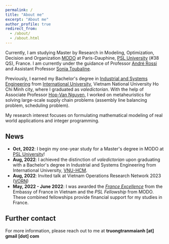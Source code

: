 ```yaml
---
permalink: /
title: "About me"
excerpt: "About me"
author_profile: true
redirect_from: 
  - /about/
  - /about.html
---
```


Currently, I am studying Master by Research in Modeling, Optimization, Decision and Organization [MODO](https://modo.dauphine.fr/en.html) at Paris-Dauphine, [PSL University](https://psl.eu/en) (#38 QS), France. I am currently under the guidance of Professor [André Rossi](https://www.lamsade.dauphine.fr/~arossi) and Assistant Professor [Sonia Toubaline](https://www.lamsade.dauphine.fr/fr/personnes/detail-cv/profile/sonia-toubaline.html).

Previously, I earned my Bachelor's degree in [Industrial and Systems Engineering](https://iem.hcmiu.edu.vn) from [International University](https://hcmiu.edu.vn/en/), Vietnam National University Ho Chi Minh city, where I graduated as *valedictorian*. With the help of Associate Professor [Hop-Van Nguyen](https://scholar.google.com.vn/citations?user=WHGCW3MAAAAJ&hl=en), I worked on metaheuristics for solving large-scale supply chain problems (assembly line balancing problem, scheduling problem).

My research interest focuses on formulating mathematical modeling of real world applications and integer programming. 

## News
- **Oct, 2022**: I begin my one-year study for a Master's degree in MODO at [PSL University](https://psl.eu/en)!
- **Aug, 2022**: I achieved the distinction of *valedictorian* upon graduating with a Bachelor's degree in Industrial and Systems Engineering from International University, [VNU-HCM](https://hcmiu.edu.vn/en/).
- **Aug, 2022**: Invited talk at Vietnam Operations Research Network 2023 ([VORN](https://viasm.edu.vn/en/hdkh/vorn-2022))
- **May, 2022 - June 2022**: I was awarded the [*France Excellence*](https://www.vietnam.campusfrance.org/fr/les-bourses-d-excellence-de-l-ambassade-de-france) from the Embassy of France in Vietnam and the *PSL Fellowship* from MODO. These combined fellowships provide financial support for my studies in France.


<!-- Getting started
======
1. Register a GitHub account if you don't have one and confirm your e-mail (required!)
1. Fork [this repository](https://github.com/academicpages/academicpages.github.io) by clicking the "fork" button in the top right. 
1. Go to the repository's settings (rightmost item in the tabs that start with "Code", should be below "Unwatch"). Rename the repository "[your GitHub username].github.io", which will also be your website's URL.
1. Set site-wide configuration and create content & metadata (see below -- also see [this set of diffs](http://archive.is/3TPas) showing what files were changed to set up [an example site](https://getorg-testacct.github.io) for a user with the username "getorg-testacct")
1. Upload any files (like PDFs, .zip files, etc.) to the files/ directory. They will appear at https://[your GitHub username].github.io/files/example.pdf.  
1. Check status by going to the repository settings, in the "GitHub pages" section

Site-wide configuration
------
The main configuration file for the site is in the base directory in [_config.yml](https://github.com/academicpages/academicpages.github.io/blob/master/_config.yml), which defines the content in the sidebars and other site-wide features. You will need to replace the default variables with ones about yourself and your site's github repository. The configuration file for the top menu is in [_data/navigation.yml](https://github.com/academicpages/academicpages.github.io/blob/master/_data/navigation.yml). For example, if you don't have a portfolio or blog posts, you can remove those items from that navigation.yml file to remove them from the header. 

Create content & metadata
------
For site content, there is one markdown file for each type of content, which are stored in directories like _publications, _talks, _posts, _teaching, or _pages. For example, each talk is a markdown file in the [_talks directory](https://github.com/academicpages/academicpages.github.io/tree/master/_talks). At the top of each markdown file is structured data in YAML about the talk, which the theme will parse to do lots of cool stuff. The same structured data about a talk is used to generate the list of talks on the [Talks page](https://academicpages.github.io/talks), each [individual page](https://academicpages.github.io/talks/2012-03-01-talk-1) for specific talks, the talks section for the [CV page](https://academicpages.github.io/cv), and the [map of places you've given a talk](https://academicpages.github.io/talkmap.html) (if you run this [python file](https://github.com/academicpages/academicpages.github.io/blob/master/talkmap.py) or [Jupyter notebook](https://github.com/academicpages/academicpages.github.io/blob/master/talkmap.ipynb), which creates the HTML for the map based on the contents of the _talks directory).

**Markdown generator**

I have also created [a set of Jupyter notebooks](https://github.com/academicpages/academicpages.github.io/tree/master/markdown_generator
) that converts a CSV containing structured data about talks or presentations into individual markdown files that will be properly formatted for the academicpages template. The sample CSVs in that directory are the ones I used to create my own personal website at stuartgeiger.com. My usual workflow is that I keep a spreadsheet of my publications and talks, then run the code in these notebooks to generate the markdown files, then commit and push them to the GitHub repository.

How to edit your site's GitHub repository
------
Many people use a git client to create files on their local computer and then push them to GitHub's servers. If you are not familiar with git, you can directly edit these configuration and markdown files directly in the github.com interface. Navigate to a file (like [this one](https://github.com/academicpages/academicpages.github.io/blob/master/_talks/2012-03-01-talk-1.md) and click the pencil icon in the top right of the content preview (to the right of the "Raw | Blame | History" buttons). You can delete a file by clicking the trashcan icon to the right of the pencil icon. You can also create new files or upload files by navigating to a directory and clicking the "Create new file" or "Upload files" buttons. 

Example: editing a markdown file for a talk
![Editing a markdown file for a talk](/images/editing-talk.png)
-->
## Further contact
For more information, please reach out to me at **truongtranmaianh [at] gmail [dot] com**
